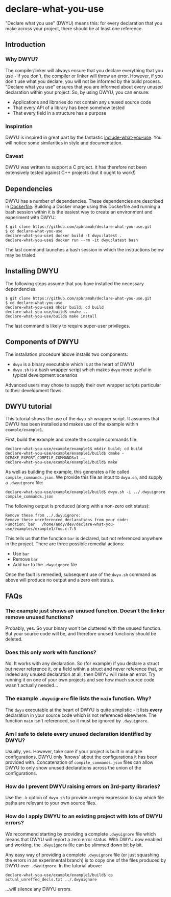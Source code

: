 # declare-what-you-use

"Declare what you use" (DWYU) means this: for every declaration that you make across your project, there should be at least one reference.

## Introduction

### Why DWYU?

The compiler/linker will always ensure that you declare everything that you use - if you don't, the compiler or linker will throw an error.
However, if you don't use what you declare, you will not be informed by the build process. "Declare what you use" ensures that you are
informed about every unused declaration within your project. So, by using DWYU, you can ensure:

* Applications and libraries do not contain any unused source code
* That every API of a library has been somehow tested
* That every field in a structure has a purpose

### Inspiration

DWYU is inspired in great part by the fantastic [include-what-you-use](https://include-what-you-use.org/). You will notice some similarities
in style and documentation.

### Caveat

DWYU was written to support a C project. It has therefore not been extensively tested against C++ projects (but it ought to work!)

## Dependencies

DWYU has a number of dependencies. These dependencies are described in [Dockerfile](Dockerfile). Building a Docker image
using this Dockerfile and running a bash session within it is the easiest way to create an environment and experiment with DWYU:

```
$ git clone https://github.com/apbramah/declare-what-you-use.git
$ cd declare-what-you-use
declare-what-you-use$ docker build -t dwyu:latest .
declare-what-you-use$ docker run --rm -it dwyu:latest bash
```

The last command launches a bash session in which the instructions below may be trialed.

## Installing DWYU

The following steps assume that you have installed the necessary dependencies.

```
$ git clone https://github.com/apbramah/declare-what-you-use.git
$ cd declare-what-you-use
declare-what-you-use$ mkdir build; cd build
declare-what-you-use/build$ cmake ..
declare-what-you-use/build$ make install
```

The last command is likely to require super-user privileges.

## Components of DWYU

The installation procedure above installs two components:

* `dwyu` is a binary executable which is at the heart of DWYU
* `dwyu.sh` is a bash wrapper script which makes `dwyu` more useful in typical development scenarios

Advanced users may chose to supply their own wrapper scripts particular to their development flows.

## DWYU tutorial

This tutorial shows the use of the `dwyu.sh` wrapper script. It assumes that DWYU has been installed and makes use of the example within `example/example1`.

First, build the example and create the compile commands file:

```
declare-what-you-use/example/example1$ mkdir build; cd build
declare-what-you-use/example/example1/build$ cmake -DCMAKE_EXPORT_COMPILE_COMMANDS=1 ..
declare-what-you-use/example/example1/build$ make
```

As well as building the example, this generates a file called `compile_commands.json`. We provide this file as input to `dwyu.sh`, and supply a
`.dwyuignore` file:

```
declare-what-you-use/example/example1/build$ dwyu.sh -i ../.dwyuignore compile_commands.json
```

The following output is produced (along with a non-zero exit status):

```
Remove these from ../.dwyuignore:
Remove these unreferenced declarations from your code:
Function: bar   /home/andy/dev/declare-what-you-use/examples/example1/foo.c:7:5
```

This tells us that the function `bar` is declared, but not referenced anywhere in the project. There are three possible remedial actions:

* Use `bar`
* Remove `bar`
* Add `bar` to the `.dwyuignore` file

Once the fault is remedied, subsequent use of the `dwyu.sh` command as above will produce no output and a zero exit status.

## FAQs

### The example just shows an unused function. Doesn't the linker remove unused functions?

Probably, yes. So your binary won't be cluttered with the unused function. But your source code will be, and therefore unused functions
should be deleted.

### Does this only work with functions?

No. It works with any declaration. So (for example) if you declare a struct but never reference it, or a field within a struct and never
reference that, or indeed any unused declaration at all, then DWYU will raise an error. Try running it on one of your own projects and
see how much source code wasn't actually needed...

### The example `.dwyuignore` file lists the `main` function. Why?

The `dwyu` executable at the heart of DWYU is quite simplistic - it lists **every** declaration in your source code which is not
referenced elsewhere. The function `main` isn't referenced, so it must be ignored by `.dwyuignore`.

### Am I safe to delete every unused declaration identified by DWYU?

Usually, yes. However, take care if your project is built in multiple configurations. DWYU only 'knows' about the configurations it has
been provided with. Concatenation of `compile_commands.json` files can allow DWYU to only show unused declarations across the union
of the configurations.

### How do I prevent DWYU raising errors on 3rd-party libraries?

Use the `-k` option of `dwyu.sh` to provide a regex expression to say which file paths are relevant to your own source files.

### How do I apply DWYU to an existing project with lots of DWYU errors?

We recommend starting by providing a complete `.dwyuignore` file which means that DWYU will report a zero error status. With DWYU now
enabled and working, the `.dwyuignore` file can be slimmed down bit by bit.

Any easy way of providing a complete `.dwyuignore` file (or just squashing the errors in an experimental branch) is to copy one of the files
produced by DWYU over `.dwyuignore`. In the tutorial above:

```
declare-what-you-use/example/example1/build$ cp actual_unreffed_decls.txt ../.dwyuignore
```

...will silence any DWYU errors.
